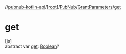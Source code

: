 //[pubnub-kotlin-api](../../../../index.md)/[[root]](../../index.md)/[PubNub](../index.md)/[GrantParameters](index.md)/[get](get.md)

# get

[js]\
abstract var [get](get.md): [Boolean](https://kotlinlang.org/api/latest/jvm/stdlib/kotlin/-boolean/index.html)?
